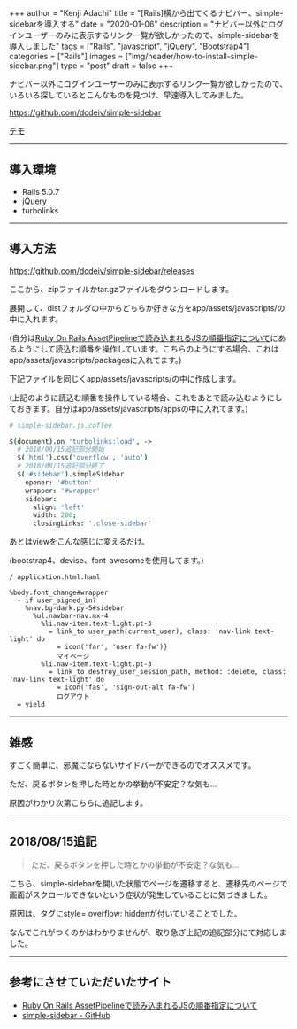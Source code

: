 +++
author = "Kenji Adachi"
title = "[Rails]横から出てくるナビバー、simple-sidebarを導入する"
date = "2020-01-06"
description = "ナビバー以外にログインユーザーのみに表示するリンク一覧が欲しかったので、simple-sidebarを導入しました"
tags = ["Rails", "javascript", "jQuery", "Bootstrap4"]
categories = ["Rails"]
images  = ["img/header/how-to-install-simple-sidebar.png"]
type = "post"
draft =  false
+++


ナビバー以外にログインユーザーのみに表示するリンク一覧が欲しかったので、いろいろ探しているとこんなものを見つけ、早速導入してみました。

https://github.com/dcdeiv/simple-sidebar

[デモ](http://dcdeiv.github.io/simple-sidebar/left/)

------

## 導入環境

- Rails 5.0.7
- jQuery
- turbolinks

--------

## 導入方法

https://github.com/dcdeiv/simple-sidebar/releases

ここから、zipファイルかtar.gzファイルをダウンロードします。

展開して、distフォルダの中からどちらか好きな方をapp/assets/javascripts/の中に入れます。

(自分は[Ruby On Rails AssetPipelineで読み込まれるJSの順番指定について](http://coa.hateblo.jp/entry/2012/08/03/093928)にあるようにして読込む順番を操作しています。こちらのようにする場合、これはapp/assets/javascripts/packagesに入れてます。)


下記ファイルを同じくapp/assets/javascripts/の中に作成します。

(上記のように読込む順番を操作している場合、これをあとで読み込むようにしておきます。自分はapp/assets/javascripts/appsの中に入れてます。)

```coffee
# simple-sidebar.js.coffee

$(document).on 'turbolinks:load', ->
  # 2018/08/15追記部分開始
  $('html').css('overflow', 'auto')
  # 2018/08/15追記部分終了
  $('#sidebar').simpleSidebar
    opener: '#button'
    wrapper: '#wrapper'
    sidebar:
      align: 'left'
      width: 200;
      closingLinks: '.close-sidebar'
```

あとはviewをこんな感じに変えるだけ。

(bootstrap4、devise、font-awesomeを使用してます。)

```html.haml
/ application.html.haml

%body.font_change#wrapper
  - if user_signed_in?
    %nav.bg-dark.py-5#sidebar
      %ul.navbar-nav.mx-4
        %li.nav-item.text-light.pt-3
          = link_to user_path(current_user), class: 'nav-link text-light' do
            = icon('far', 'user fa-fw')}
            マイページ
        %li.nav-item.text-light.pt-3
          = link_to destroy_user_session_path, method: :delete, class: 'nav-link text-light' do
            = icon('fas', 'sign-out-alt fa-fw')
            ログアウト
  = yield

```

----------

## 雑感

すごく簡単に、邪魔にならないサイドバーができるのでオススメです。

ただ、戻るボタンを押した時とかの挙動が不安定？な気も…

原因がわかり次第こちらに追記します。

----------

## 2018/08/15追記

>ただ、戻るボタンを押した時とかの挙動が不安定？な気も…

こちら、simple-sidebarを開いた状態でページを遷移すると、遷移先のページで画面がスクロールできないという症状が発生していることに気づきました。

原因は、<html>タグにstyle= overflow: hiddenが付いていることでした。

なんでこれがつくのかはわかりませんが、取り急ぎ上記の追記部分にて対応しました。

-------

## 参考にさせていただいたサイト

- [Ruby On Rails AssetPipelineで読み込まれるJSの順番指定について](http://coa.hateblo.jp/entry/2012/08/03/093928)
- [simple-sidebar - GitHub](https://github.com/dcdeiv/simple-sidebar)
